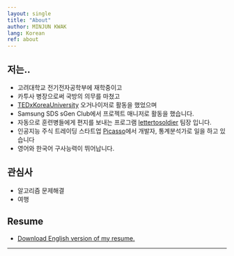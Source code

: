 ```yaml
---
layout: single
title: "About"
author: MINJUN KWAK
lang: Korean
ref: about
---
```


## 저는..

- 고려대학교 전기전자공학부에 재학중이고
- 카투사 병장으로써 국방의 의무를 마쳤고
- [TEDxKoreaUniversity](https://www.ted.com/tedx/events?autocomplete_filter=TEDxKoreaUniversity&when=past) 오거나이저로 활동을 했었으며
- Samsung SDS sGen Club에서 프로젝트 매니저로 활동을 했습니다.
- 자동으로 훈련병들에게 편지를 보내는 프로그램 [lettertosoldier](https://minjunkwak.github.io/lettertosoldier/lettertosoldier-kor-download/) 팀장 입니다.
- 인공지능 주식 트레이딩 스타트업 [Picasso](https://www.startupstation.kr/?teams=picasso)에서 개발자, 통계분석가로 일을 하고 있습니다
- 영어와 한국어 구사능력이 뛰어납니다.


## 관심사

- 알고리즘 문제해결
- 여행

## Resume
- <a href="/assets/Resume_English_MINJUN.KWAK_2018_Jan_31.docx">Download English version of my resume.</a>
---

